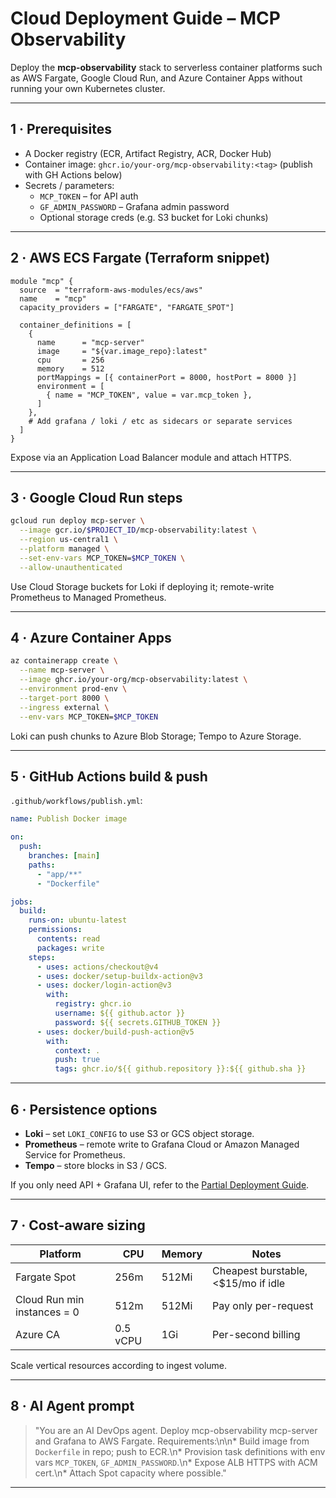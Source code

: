 # Cloud Deployment Guide – MCP Observability

Deploy the **mcp-observability** stack to serverless container platforms such as AWS Fargate, Google Cloud Run, and Azure Container Apps without running your own Kubernetes cluster.

---

## 1 · Prerequisites

* A Docker registry (ECR, Artifact Registry, ACR, Docker Hub)
* Container image: `ghcr.io/your-org/mcp-observability:<tag>` (publish with GH Actions below)
* Secrets / parameters:
  * `MCP_TOKEN` – for API auth
  * `GF_ADMIN_PASSWORD` – Grafana admin password
  * Optional storage creds (e.g. S3 bucket for Loki chunks)

---

## 2 · AWS ECS Fargate (Terraform snippet)

```hcl
module "mcp" {
  source  = "terraform-aws-modules/ecs/aws"
  name    = "mcp"
  capacity_providers = ["FARGATE", "FARGATE_SPOT"]

  container_definitions = [
    {
      name      = "mcp-server"
      image     = "${var.image_repo}:latest"
      cpu       = 256
      memory    = 512
      portMappings = [{ containerPort = 8000, hostPort = 8000 }]
      environment = [
        { name = "MCP_TOKEN", value = var.mcp_token },
      ]
    },
    # Add grafana / loki / etc as sidecars or separate services
  ]
}
```

Expose via an Application Load Balancer module and attach HTTPS.

---

## 3 · Google Cloud Run steps

```bash
gcloud run deploy mcp-server \
  --image gcr.io/$PROJECT_ID/mcp-observability:latest \
  --region us-central1 \
  --platform managed \
  --set-env-vars MCP_TOKEN=$MCP_TOKEN \
  --allow-unauthenticated
```

Use Cloud Storage buckets for Loki if deploying it; remote-write Prometheus to Managed Prometheus.

---

## 4 · Azure Container Apps

```bash
az containerapp create \
  --name mcp-server \
  --image ghcr.io/your-org/mcp-observability:latest \
  --environment prod-env \
  --target-port 8000 \
  --ingress external \
  --env-vars MCP_TOKEN=$MCP_TOKEN
```

Loki can push chunks to Azure Blob Storage; Tempo to Azure Storage.

---

## 5 · GitHub Actions build & push

`.github/workflows/publish.yml`:

```yaml
name: Publish Docker image

on:
  push:
    branches: [main]
    paths:
      - "app/**"
      - "Dockerfile"

jobs:
  build:
    runs-on: ubuntu-latest
    permissions:
      contents: read
      packages: write
    steps:
      - uses: actions/checkout@v4
      - uses: docker/setup-buildx-action@v3
      - uses: docker/login-action@v3
        with:
          registry: ghcr.io
          username: ${{ github.actor }}
          password: ${{ secrets.GITHUB_TOKEN }}
      - uses: docker/build-push-action@v5
        with:
          context: .
          push: true
          tags: ghcr.io/${{ github.repository }}:${{ github.sha }}
```

---

## 6 · Persistence options

* **Loki** – set `LOKI_CONFIG` to use S3 or GCS object storage.
* **Prometheus** – remote write to Grafana Cloud or Amazon Managed Service for Prometheus.
* **Tempo** – store blocks in S3 / GCS.

If you only need API + Grafana UI, refer to the [Partial Deployment Guide](partial-deployment.md).

---

## 7 · Cost-aware sizing

| Platform | CPU | Memory | Notes |
|----------|-----|--------|-------|
| Fargate Spot | 256m | 512Mi | Cheapest burstable, <$15/mo if idle |
| Cloud Run min instances = 0 | 512m | 512Mi | Pay only per-request |
| Azure CA | 0.5 vCPU | 1Gi | Per-second billing |

Scale vertical resources according to ingest volume.

---

## 8 · AI Agent prompt

> "You are an AI DevOps agent. Deploy mcp-observability mcp-server and Grafana to AWS Fargate. Requirements:\n\n* Build image from `Dockerfile` in repo; push to ECR.\n* Provision task definitions with env vars `MCP_TOKEN`, `GF_ADMIN_PASSWORD`.\n* Expose ALB HTTPS with ACM cert.\n* Attach Spot capacity where possible."

--- 